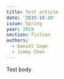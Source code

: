 ```yaml
---
title: Test article
date: '2019-10-20'
issue: Spring
year: 2019
section: fiction
authors:
  - Daniel Inge
  - Jimmy Chen
---
```

Test body
